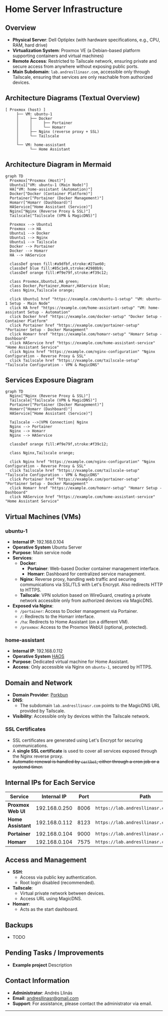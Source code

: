 
# Home Server Infrastructure

## Overview
-   **Physical Server**: Dell Optiplex (with hardware specifications, e.g., CPU, RAM, hard drive)
-   **Virtualization System**: Proxmox VE (a Debian-based platform supporting containers and virtual machines)
-   **Remote Access**: Restricted to Tailscale network, ensuring private and secure access from anywhere without exposing public ports.
-   **Main Subdomain**: `lab.andresllinasr.com`, accessible only through Tailscale, ensuring that services are only reachable from authorized devices.

## Architecture Diagrams (Textual Overview)
```plaintext
[ Proxmox (host) ]
     ├── VM: ubuntu-1
     │     ├── Docker
     │     │     ├── Portainer
     │     │     └── Homarr
     │     ├── Nginx (reverse proxy + SSL)
     │     └── Tailscale
     │
     └── VM: home-assistant
           └── Home Assistant
```
## Architecture Diagram in Mermaid
```mermaid
graph TD
  Proxmox["Proxmox (Host)"]
  Ubuntu1["VM: ubuntu-1 (Main Node)"]
  HA["VM: home-assistant (Automation)"]
  Docker["Docker (Container Platform)"]
  Portainer["Portainer (Docker Management)"]
  Homarr["Homarr (Dashboard)"]
  HAService["Home Assistant (Service)"]
  Nginx["Nginx (Reverse Proxy & SSL)"]
  Tailscale["Tailscale (VPN & MagicDNS)"]

  Proxmox --> Ubuntu1
  Proxmox --> HA
  Ubuntu1 --> Docker
  Ubuntu1 --> Nginx
  Ubuntu1 --> Tailscale
  Docker --> Portainer
  Docker --> Homarr
  HA --> HAService

  classDef green fill:#a9dfbf,stroke:#27ae60;
  classDef blue fill:#85c1e9,stroke:#2980b9;
  classDef orange fill:#f9e79f,stroke:#f39c12;

  class Proxmox,Ubuntu1,HA green;
  class Docker,Portainer,Homarr,HAService blue;
  class Nginx,Tailscale orange;

  click Ubuntu1 href "https://example.com/ubuntu-1-setup" "VM: ubuntu-1 Setup - Main Node"
  click HA href "https://example.com/home-assistant-setup" "VM: home-assistant Setup - Automation"
  click Docker href "https://example.com/docker-setup" "Docker Setup - Container Platform"
  click Portainer href "https://example.com/portainer-setup" "Portainer Setup - Docker Management"
  click Homarr href "https://example.com/homarr-setup" "Homarr Setup - Dashboard"
  click HAService href "https://example.com/home-assistant-service" "Home Assistant Service"
  click Nginx href "https://example.com/nginx-configuration" "Nginx Configuration - Reverse Proxy & SSL"
  click Tailscale href "https://example.com/tailscale-setup" "Tailscale Configuration - VPN & MagicDNS"
```
## Services Exposure Diagram
```mermaid
graph TD
  Nginx["Nginx (Reverse Proxy & SSL)"]
  Tailscale["Tailscale (VPN & MagicDNS)"]
  Portainer["Portainer (Docker Management)"]
  Homarr["Homarr (Dashboard)"]
  HAService["Home Assistant (Service)"]
  
  Tailscale -->|VPN Connection| Nginx
  Nginx --> Portainer
  Nginx --> Homarr
  Nginx --> HAService

  classDef orange fill:#f9e79f,stroke:#f39c12;
  
  class Nginx,Tailscale orange;

  click Nginx href "https://example.com/nginx-configuration" "Nginx Configuration - Reverse Proxy & SSL"
  click Tailscale href "https://example.com/tailscale-setup" "Tailscale Configuration - VPN & MagicDNS"
  click Portainer href "https://example.com/portainer-setup" "Portainer Setup - Docker Management"
  click Homarr href "https://example.com/homarr-setup" "Homarr Setup - Dashboard"
  click HAService href "https://example.com/home-assistant-service" "Home Assistant Service"
```
## Virtual Machines (VMs)
### ubuntu-1
- **Internal IP**: 192.168.0.104
-  **Operative System** Ubuntu Server
-   **Purpose**: Main service node
-   **Services**:
    -   **Docker**:
        -   **Portainer**: Web-based Docker container management interface.
        -   **Homarr**: Dashboard for centralized service management.
    -   **Nginx**: Reverse proxy, handling web traffic and securing communications via SSL/TLS with Let's Encrypt. Also redirects HTTP to HTTPS.
    -   **Tailscale**: VPN solution based on WireGuard, creating a private network accessible only from authorized devices via MagicDNS.
-   **Exposed via Nginx**:
    -   `/portainer`: Access to Docker management via Portainer.
    -   `/`: Redirects to the Homarr interface.
    -   `/ha`: Redirects to Home Assistant (on a different VM).
    -   `/proxmox`: Access to the Proxmox WebUI (optional, protected).
### home-assistant
- **Internal IP**: 192.168.0.112
-  **Operative System** [HAOS](https://developers.home-assistant.io/docs/operating-system/)
-   **Purpose**: Dedicated virtual machine for Home Assistant.
-   **Access**: Only accessible via Nginx on `ubuntu-1`, secured by HTTPS.
## Domain and Network
-   **Domain Provider**: [Porkbun](https://porkbun.com/)
-   **DNS**:
    -   The subdomain `lab.andresllinasr.com` points to the MagicDNS URL provided by Tailscale.
-   **Visibility**: Accessible only by devices within the Tailscale network.
### SSL Certificates
-   SSL certificates are generated using Let's Encrypt for securing communications.
-   A **single SSL certificate** is used to cover all services exposed through the Nginx reverse proxy.
-   ~~Automatic renewal is handled by `certbot`, either through a cron job or a systemd timer.~~

## Internal IPs for Each Service

| **Service**             | **Internal IP**   | **Port**   | **Path**                                        |
|-------------------------|-------------------|------------|-------------------------------------------------|
| **Proxmox Web UI**      | 192.168.0.250     | 8006       | `https://lab.andresllinasr.com/proxmox`          |
| **Home Assistant**      | 192.168.0.112     | 8123       | `https://lab.andresllinasr.com/ha`               |
| **Portainer**           | 192.168.0.104     | 9000       | `https://lab.andresllinasr.com/portainer`        |
| **Homarr**              | 192.168.0.104     | 7575       | `https://lab.andresllinasr.com`                  |

## Access and Management
-   **SSH**:
    -   Access via public key authentication.
    -   Root login disabled (recommended).
-   **Tailscale**:
    -   Virtual private network between devices.
    -   Access URL using MagicDNS.
-   **Homarr**:
    -   Acts as the start dashboard.
  
## Backups

-  TODO

## Pending Tasks / Improvements
-   **Example project** Description

## Contact Information
-   **Administrator**: Andrés Llinás
-   **Email**: [andresllinasr@gmail.com](mailto:andresllinasr@gmail.com)
-   **Support**: For assistance, please contact the administrator via email.
----------
